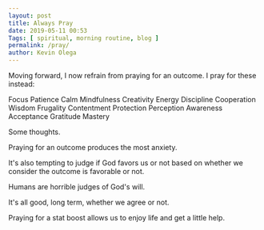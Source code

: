 ```yaml
--- 
layout: post 
title: Always Pray
date: 2019-05-11 00:53
Tags: [ spiritual, morning routine, blog ]
permalink: /pray/ 
author: Kevin Olega 
--- 
```

Moving forward, I now refrain from praying for an outcome. I pray for these instead:

Focus
Patience
Calm
Mindfulness
Creativity
Energy
Discipline
Cooperation
Wisdom
Frugality
Contentment
Protection
Perception
Awareness
Acceptance
Gratitude
Mastery

Some thoughts.

Praying for an outcome produces the most anxiety.

It's also tempting to judge if God favors us or not based on whether we consider the outcome is favorable or not.

Humans are horrible judges of God's will.

It's all good, long term, whether we agree or not.

Praying for a stat boost allows us to enjoy life and get a little help.
